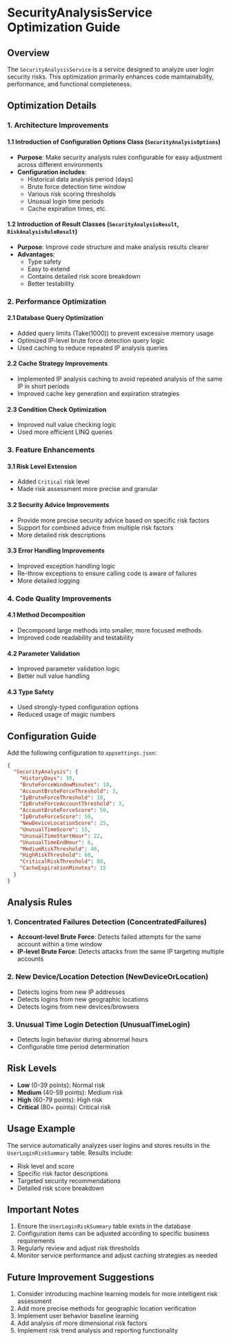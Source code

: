 # SecurityAnalysisService Optimization Guide

## Overview

The `SecurityAnalysisService` is a service designed to analyze user login security risks. This optimization primarily enhances code maintainability, performance, and functional completeness.

## Optimization Details

### 1. Architecture Improvements

#### 1.1 Introduction of Configuration Options Class (`SecurityAnalysisOptions`)
- **Purpose**: Make security analysis rules configurable for easy adjustment across different environments
- **Configuration includes**:
  - Historical data analysis period (days)
  - Brute force detection time window
  - Various risk scoring thresholds
  - Unusual login time periods
  - Cache expiration times, etc.

#### 1.2 Introduction of Result Classes (`SecurityAnalysisResult`, `RiskAnalysisRuleResult`)
- **Purpose**: Improve code structure and make analysis results clearer
- **Advantages**:
  - Type safety
  - Easy to extend
  - Contains detailed risk score breakdown
  - Better testability

### 2. Performance Optimization

#### 2.1 Database Query Optimization
- Added query limits (Take(1000)) to prevent excessive memory usage
- Optimized IP-level brute force detection query logic
- Used caching to reduce repeated IP analysis queries

#### 2.2 Cache Strategy Improvements
- Implemented IP analysis caching to avoid repeated analysis of the same IP in short periods
- Improved cache key generation and expiration strategies

#### 2.3 Condition Check Optimization
- Improved null value checking logic
- Used more efficient LINQ queries

### 3. Feature Enhancements

#### 3.1 Risk Level Extension
- Added `Critical` risk level
- Made risk assessment more precise and granular

#### 3.2 Security Advice Improvements
- Provide more precise security advice based on specific risk factors
- Support for combined advice from multiple risk factors
- More detailed risk descriptions

#### 3.3 Error Handling Improvements
- Improved exception handling logic
- Re-throw exceptions to ensure calling code is aware of failures
- More detailed logging

### 4. Code Quality Improvements

#### 4.1 Method Decomposition
- Decomposed large methods into smaller, more focused methods
- Improved code readability and testability

#### 4.2 Parameter Validation
- Improved parameter validation logic
- Better null value handling

#### 4.3 Type Safety
- Used strongly-typed configuration options
- Reduced usage of magic numbers

## Configuration Guide

Add the following configuration to `appsettings.json`:

```json
{
  "SecurityAnalysis": {
    "HistoryDays": 30,
    "BruteForceWindowMinutes": 10,
    "AccountBruteForceThreshold": 3,
    "IpBruteForceThreshold": 10,
    "IpBruteForceAccountThreshold": 3,
    "AccountBruteForceScore": 50,
    "IpBruteForceScore": 50,
    "NewDeviceLocationScore": 25,
    "UnusualTimeScore": 15,
    "UnusualTimeStartHour": 22,
    "UnusualTimeEndHour": 6,
    "MediumRiskThreshold": 40,
    "HighRiskThreshold": 60,
    "CriticalRiskThreshold": 80,
    "CacheExpirationMinutes": 15
  }
}
```

## Analysis Rules

### 1. Concentrated Failures Detection (ConcentratedFailures)
- **Account-level Brute Force**: Detects failed attempts for the same account within a time window
- **IP-level Brute Force**: Detects attacks from the same IP targeting multiple accounts

### 2. New Device/Location Detection (NewDeviceOrLocation)
- Detects logins from new IP addresses
- Detects logins from new geographic locations
- Detects logins from new devices/browsers

### 3. Unusual Time Login Detection (UnusualTimeLogin)
- Detects login behavior during abnormal hours
- Configurable time period determination

## Risk Levels

- **Low** (0-39 points): Normal risk
- **Medium** (40-59 points): Medium risk
- **High** (60-79 points): High risk
- **Critical** (80+ points): Critical risk

## Usage Example

The service automatically analyzes user logins and stores results in the `UserLoginRiskSummary` table. Results include:

- Risk level and score
- Specific risk factor descriptions
- Targeted security recommendations
- Detailed risk score breakdown

## Important Notes

1. Ensure the `UserLoginRiskSummary` table exists in the database
2. Configuration items can be adjusted according to specific business requirements
3. Regularly review and adjust risk thresholds
4. Monitor service performance and adjust caching strategies as needed

## Future Improvement Suggestions

1. Consider introducing machine learning models for more intelligent risk assessment
2. Add more precise methods for geographic location verification
3. Implement user behavior baseline learning
4. Add analysis of more dimensional risk factors
5. Implement risk trend analysis and reporting functionality
